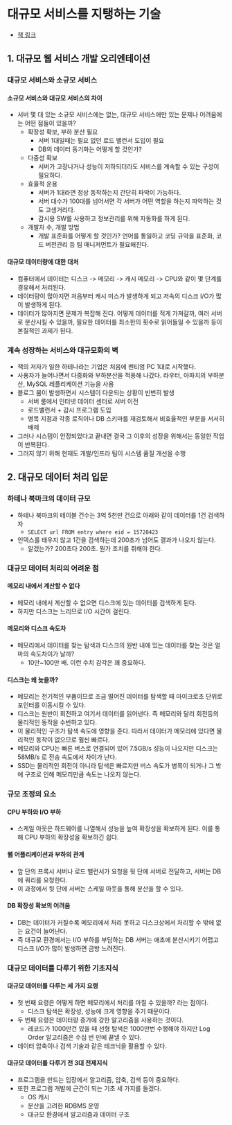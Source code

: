 # 대규모 서비스를 지탱하는 기술

- [책 링크](https://product.kyobobook.co.kr/detail/S000001550638)

## 1. 대규모 웹 서비스 개발 오리엔테이션

### 대규모 서비스와 소규모 서비스

#### 소규모 서비스와 대규모 서비스의 차이

- 서버 몇 대 있는 소규모 서비스에는 없는, 대규모 서비스에만 있는 문제나 어려움에는 어떤 점들이 있을까?
  - 확장성 확보, 부하 분산 필요
    - 서버 1대일때는 필요 없던 로드 밸런서 도입이 필요
    - DB의 데이터 동기화는 어떻게 할 것인가?
  - 다중성 확보
    - 서버가 고장나거나 성능이 저하되더라도 서비스를 계속할 수 있는 구성이 필요하다.
  - 효율적 운용
    - 서버가 1대라면 정상 동작하는지 간단히 파악이 가능하다.
    - 서버 대수가 100대를 넘어서면 각 서버가 어떤 역할을 하는지 파악하는 것도 고생거리다.
    - 감시용 SW를 사용하고 정보관리를 위해 자동화를 하게 된다.
  - 개발자 수, 개발 방법
    - 개발 표준화를 어떻게 할 것인가? 언어를 통일하고 코딩 규약을 표준화, 코드 버전관리 등 팀 매니저먼트가 필요해진다.

#### 대규모 데이터량에 대한 대처

- 컴퓨터에서 데이터는 디스크 -> 메모리 -> 캐시 메모리 -> CPU와 같이 몇 단계를 경유해서 처리된다.
- 데이터량이 많아지면 처음부터 캐시 미스가 발생하게 되고 저속의 디스크 I/O가 많이 발생하게 된다.
- 데이터가 많아지면 문제가 복잡해 진다. 어떻게 데이터를 적게 가져갈까, 여러 서버로 분산시킬 수 있을까, 필요한 데이터를 최소한의 횟수로 읽어들일 수 있을까 등이 본질적인 과제가 된다.

### 계속 성장하는 서비스와 대규모화의 벽

- 책의 저자가 일한 하테나라는 기업은 처음에 펜티엄 PC 1대로 시작했다.
- 사용자가 늘어나면서 다중화와 부하분산을 적용해 나갔다. 라우터, 아파치의 부하분산, MySQL 레플리케이션 기능을 사용
- 블로그 붐이 발생하면서 시스템이 다운되는 상황이 빈번히 발생
  - 서버 룸에서 인터넷 데이터 센터로 서버 이전
  - 로드밸런서 + 감시 프로그램 도입
  - 병목 지점과 각종 로직이나 DB 스키마를 재검토해서 비효율적인 부문을 서서히 배제
- 그러나 시스템이 안정되었다고 끝내면 결국 그 이후의 성장을 위해서는 동일한 작업이 반복된다.
- 그러지 않기 위해 현재도 개발/인프라 팀이 시스템 품질 개선을 수행

## 2. 대규모 데이터 처리 입문

### 하테나 북마크의 데이터 규모

- 하테나 북마크의 테이블 건수는 3억 5천만 건으로 아래와 같이 데이터를 1건 검색하자
  - `SELECT url FROM entry where eid = 15728423`
- 인덱스를 태우지 않고 1건을 검색하는데 200초가 넘어도 결과가 나오지 않는다.
  - 알겠는가? 200초다 200초. 뭔가 조치를 취해야 한다.

### 대규모 데이터 처리의 어려운 점

#### 메모리 내에서 계산할 수 없다

- 메모리 내에서 계산할 수 없으면 디스크에 있는 데이터를 검색하게 된다.
- 하지만 디스크는 느리므로 I/O 시간이 걸린다.

#### 메모리와 디스크 속도차

- 메모리에서 데이터를 찾는 탐색과 디스크의 원반 내에 있는 데이터를 찾는 것은 얼마의 속도차이가 날까?
  - 10만~100만 배. 이런 수치 감각은 꽤 중요하다.

#### 디스크는 왜 늦을까?

- 메모리는 전기적인 부품이므로 조금 떨어진 데이터를 탐색할 때 마이크로초 단위로 포인터를 이동시킬 수 있다.
- 디스크는 원반이 회전하고 여기서 데이터를 읽어낸다. 즉 메모리와 달리 회전등의 물리적인 동작을 수반하고 있다.
- 이 물리적인 구조가 탐색 속도에 영향을 준다. 따라서 데이터가 메모리에 있다면 물리적인 동작이 없으므로 훨씬 빠르다.
- 메모리와 CPU는 빠른 버스로 연결되어 있어 7.5GB/s 성능이 나오지만 디스크는 58MB/s 로 전송 속도에서 차이가 난다.
- SSD는 물리적인 회전이 아니라 탐색은 빠르지만 버스 속도가 병목이 되거나 그 밖에 구조로 인해 메모리만큼 속도는 나오지 않는다.

### 규모 조정의 요소

#### CPU 부하와 I/O 부하

- 스케일 아웃은 하드웨어를 나열해서 성능을 높여 확장성을 확보하게 된다. 이를 통해 CPU 부하의 확장성을 확보하긴 쉽다.

#### 웹 어플리케이션과 부하의 관계

- 앞 단의 프록시 서버나 로드 밸런서가 요청을 뒷 단에 서버로 전달하고, 서버는 DB에 쿼리를 요청한다.
- 이 과정에서 뒷 단에 서버는 스케일 아웃을 통해 분산을 할 수 있다.

#### DB 확장성 확보의 어려움

- DB는 데이터가 커질수록 메모리에서 처리 못하고 디스크상에서 처리할 수 밖에 없는 요건이 늘어난다.
- 즉 대규모 환경에서는 I/O 부하를 부담하는 DB 서버는 애초에 분산시키기 어렵고 디스크 I/O가 많이 발생하면 금방 느려진다.

### 대규모 데이터를 다루기 위한 기초지식

#### 대규모 데이터를 다루는 세 가지 요령

- 첫 번째 요령은 어떻게 하면 메모리에서 처리를 마칠 수 있을까? 라는 점이다.
  - 디스크 탐색은 확장성, 성능에 크게 영향을 주기 때문이다.
- 두 번째 요령은 데이터량 증가에 강한 알고리즘을 사용하는 것이다.
  - 레코드가 1000만건 있을 때 선형 탐색은 1000만번 수행해야 하지만 Log Order 알고리즘은 수십 번 만에 끝낼 수 있다.
- 데이터 압축이나 검색 기술과 같은 테크닉을 활용할 수 있다.

#### 대규모 데이터를 다루기 전 3대 전제지식

- 프로그램을 만드는 입장에서 알고리즘, 압축, 검색 등이 중요하다.
- 또한 프로그램 개발에 근간이 되는 기초 세 가지를 들겠다.
  - OS 캐시
  - 분산을 고려한 RDBMS 운영
  - 대규모 환경에서 알고리즘과 데이터 구조

